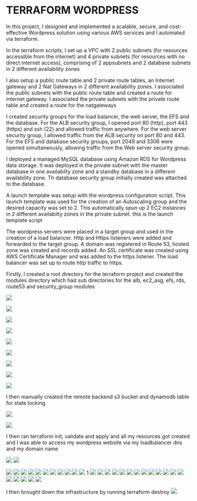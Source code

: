 # TERRAFORM WORDPRESS
In this project, I designed and implemented a scalable, secure, and cost-effective Wordpress solution using various AWS services and I automated via terraform.

In the terraform scripts, I set up a VPC with 2 public subnets (for resources accessible from the internet) and 4 private subnets (for resources with no direct internet access), comprising of 2 appsubnets and 2 database subnets in 2 different availability zones

I also setup a public route table and 2 private route tables, an Internet gateway and 2 Nat Gateways in 2 different availability zones. I associated the public subnets with the public route table and created a route for internet gateway. I associated the private subnets with the private route table and created a route for the natgateways

I created security groups for the load balancer, the web server, the EFS and the database. For the ALB security group, I opened port 80 (http), port 443 (https) and ssh (22) and allowed traffic from anywhere. For the web server security group, I allowed traffic from the ALB security on port 80 and 443. For the EFS and database security groups, port 2049 and 3306 were opened simultaneously, allowing traffic from the Web server security group.

I deployed a managed MySQL database using Amazon RDS for Wordpress data storage. It was deployed in the private subnet with the master database in one availabilty zone and a standby database in a differenr availability zone. Th database security group initially created was attached to the database.

A launch template was setup with the wordpress configuration script. This launch template was used for the creation of an Autoscaling group and the desired capacity was set to 2. This automatically spun up 2 EC2 instances in 2 different availabilty zones in the private subnet. this is the launch template script

The wordpress servers were placed in a target group and used in the creation of a load balancer. Http and Https listeners were added and forwarded to the target group. A domain was registered in Route 53, hosted zone was created and records added. An SSL certificate was created using AWS Certificate Manager and was added to the https listener. The load balancer was set up to route http traffic to https.

Firstly, I created a root directory for the terraform project and created the modules directory which had sub directories for the alb, ec2_asg, efs, rds, route53 and security_group modules

![](./37.png)

![](./38.png)

![](./43b.png)

![](./42.png)

![](./43.png)

![](./44.png)

![](./45.png)

![](./46.png)

![](./47.png)

I then manually created the remote backend s3 bucket and dynamodb table for state locking

![](./32.png)

![](./33.png)

I then ran terraform init, validate and apply and all my resources got created and I was able to access my wordpress website via my loadbalancer dns and my domain name

![](./34.png)
![](./36.png)

![](./1.png)
![](./2.png)
![](./3.png)
![](./4.png)
![](./5.png)
![](./6.png)
![](./7.png)
![](./8.png)
![](./9.png)
![](./10.png)
![](./11.png)
1[](./12.png)
![](./13.png)
![](./14.png)
![](./15.png)
![](./16.png)
![](./17.png)
![](./18.png)
![](./19.png)
![](./20.png)
![](./21.png)
![](./22.png)
![](./23.png)
![](./24.png)
![](./25.png)
![](./26.png)
![](./27.png)
![](./28.png)
![](./29.png)
![](./30.png)

I then brought down the infrastructure by running terraform destroy
![](./39.png)